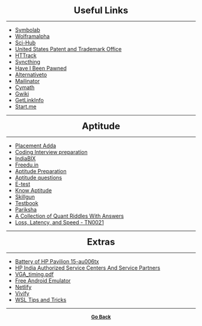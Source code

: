 <p align="center">
  <b>
  <font size="+2">Useful Links</font>
  </b>
</p>

---

  - [Symbolab](https://www.symbolab.com/)
  - [Wolframalpha](http://www.wolframalpha.com/)  
  - [Sci-Hub](https://sci-hub.tw/)
  - [United States Patent and Trademark Office](http://patft.uspto.gov/netahtml/PTO/index.html)
  - [HTTrack](https://www.httrack.com/)
  - [Syncthing](https://syncthing.net/)
  - [Have I Been Pawned](https://haveibeenpwned.com/)
  - [Alternativeto](https://alternativeto.net/)
  - [Mailinator](http://www.mailinator.com/)
  - [Cymath](https://www.cymath.com/)
  - [Gwiki](https://www.gwiki.io/)
  - [GetLinkInfo](http://www.getlinkinfo.com/)
  - [Start.me](https://start.me/start/in/start-page)

---

<p align="center">
  <b>
  <font size="+2">Aptitude</font>
  </b>
</p>

---

  - [Placement Adda](http://placementadda.com/)
  - [Coding Interview preparation](https://www.interviewbit.com/)
  - [IndiaBIX](http://www.indiabix.com/)
  - [Freedu.in](https://freedu.in/#_=_)
  - [Aptitude Preparation](http://placement.freshersworld.com/power-preparation/Aptitude-Preparation)
  - [Aptitude questions](http://www.campusgate.co.in/)
  - [E-test](http://etest.programminggeek.in/)
  - [Know Aptitude](http://www.knowaptitude.in/)
  - [Skillgun](http://skillgun.com/)
  - [Testbook](https://testbook.com/)
  - [Pariksha](http://www.pariksha.co/)
  - [A Collection of Quant Riddles With Answers](http://puzzles.nigelcoldwell.co.uk/)
  - [Loss, Latency, and Speed - TN0021](http://www.dataexpedition.com/support/notes/tn0021.html)

---

<p align="center">
  <b>
  <font size="+2">Extras</font>
  </b>
</p>

---

  - [Battery of HP Pavilion 15-au006tx](https://h30434.www3.hp.com/t5/Notebook-Hardware-and-Upgrade-Questions/Battery-of-HP-Pavilion-15-au006tx-suddenly-stopped-working/m-p/6373491)
  - [HP India Authorized Service Centers And Service Partners](http://www8.hp.com/in/en/support-drivers/contact-centers/commercial/north.html#Noida)
  - [VGA_timing.pdf](http://www.dmi.unict.it/~santoro/teaching/sdl/slides/VGA_timing.pdf)
  - [Free Android Emulator](https://www.bignox.com/)
  - [Netlify](https://www.netlify.com/)
  - [Vivify](http://bytefluent.com/vivify/)
  - [WSL Tips and Tricks](https://www.hanselman.com/blog/TheYearOfLinuxOnTheWindowsDesktopWSLTipsAndTricks.aspx)

---

<p align="center">
  <b>
  <a href="https://gs1293.github.io/resource.html"> <font size="-1">Go Back</font></a>
  </b>
</p>
